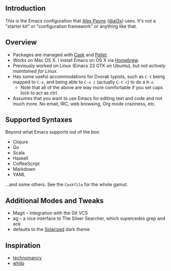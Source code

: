 ## Introduction

This is the Emacs configuration that [Alex Payne](http://al3x.net/) ([@al3x](https://github.com/al3x)) uses. It's not a "starter kit" or "configuration framework" or anything like that.

## Overview

* Packages are managed with [Cask](https://github.com/cask/cask) and [Pallet](https://github.com/rdallasgray/pallet).
* Works on Mac OS X. I install Emacs on OS X via [Homebrew](http://brew.sh/).
* Previously worked on Linux (Emacs 23 GTK on Ubuntu), but _not actively maintained for Linux_.
* Has some useful accommodations for Dvorak typists, such as `C-t` being mapped to `C-x`, and being able to `C-x c` (actually `C-t c`) to do a `M-x`.
  * Note that all of the above are way more comfortable if you set caps lock to act as ctrl.
* Assumes that you want to use Emacs for editing text and code and not much more. No email, IRC, web browsing, Org mode craziness, etc.

## Supported Syntaxes

Beyond what Emacs supports out of the box:

* Clojure
* Go
* Scala
* Haskell
* CoffeeScript
* Markdown
* YAML

...and some others. See the `Caskfile` for the whole gamut.

## Additional Modes and Tweaks

* Magit – integration with the Git VCS
* ag – a nice interface to The Silver Searcher, which supercedes grep and ack
* defaults to the [Solarized](http://ethanschoonover.com/solarized) dark theme

## Inspiration

* [technomancy](http://github.com/technomancy/emacs-starter-kit)
* [whilp](https://github.com/whilp/dotfiles/tree/master/.emacs.d)
